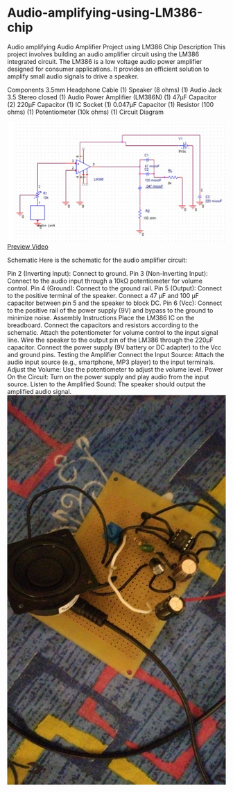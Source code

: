 # Audio-amplifying-using-LM386-chip
Audio amplifying 
Audio Amplifier Project using LM386 Chip
Description
This project involves building an audio amplifier circuit using the LM386 integrated circuit. The LM386 is a low voltage audio power amplifier designed for consumer applications. It provides an efficient solution to amplify small audio signals to drive a speaker.

Components
3.5mm Headphone Cable (1)
Speaker (8 ohms) (1)
Audio Jack 3.5 Stereo closed (1)
Audio Power Amplifier (LM386N) (1)
47µF Capacitor (2)
220µF Capacitor (1)
IC Socket (1)
0.047µF Capacitor (1)
Resistor (100 ohms) (1)
Potentiometer (10k ohms) (1)
Circuit Diagram

![Audio Amplifier Schematic](audio%20amplify%20circuit/schematics.jpg)
[Preview Video](https://vimeo.com/1059507038?share=copy#t=0)


Schematic
Here is the schematic for the audio amplifier circuit:

Pin 2 (Inverting Input): Connect to ground.
Pin 3 (Non-Inverting Input): Connect to the audio input through a 10kΩ potentiometer for volume control.
Pin 4 (Ground): Connect to the ground rail.
Pin 5 (Output): Connect to the positive terminal of the speaker. Connect a 47 µF and 100 µF capacitor between pin 5 and the speaker to block DC.
Pin 6 (Vcc): Connect to the positive rail of the power supply (9V) and bypass to the ground to minimize noise.
Assembly Instructions
Place the LM386 IC on the breadboard.
Connect the capacitors and resistors according to the schematic.
Attach the potentiometer for volume control to the input signal line.
Wire the speaker to the output pin of the LM386 through the 220µF capacitor.
Connect the power supply (9V battery or DC adapter) to the Vcc and ground pins.
Testing the Amplifier
Connect the Input Source: Attach the audio input source (e.g., smartphone, MP3 player) to the input terminals.
Adjust the Volume: Use the potentiometer to adjust the volume level.
Power On the Circuit: Turn on the power supply and play audio from the input source.
Listen to the Amplified Sound: The speaker should output the amplified audio signal.
![Audio Amplifier Schematic](audio%20amplify%20circuit/ci.jpg)

